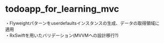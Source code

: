 # todoapp_for_learning_mvc

・Flyweightパターンをuserdefaultsインスタンスの生成、データの取得領域に適用  
・RxSwiftを用いたバリデーション(MVVMへの設計移行?)
